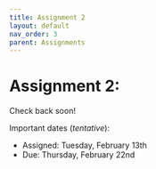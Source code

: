 ```yaml
---
title: Assignment 2
layout: default
nav_order: 3
parent: Assignments
---
```

# Assignment 2: 

Check back soon!

Important dates (_tentative_):
- Assigned: Tuesday, February 13th
- Due: Thursday, February 22nd